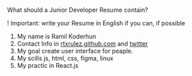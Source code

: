 What should a Junior Developer Resume contain?

! Important: write your Resume in English if you can, if possible

1. My name is Ramil Koderhun
2. Contact Info in [rtxrulez.github.com](http://rtxrulez.github.com) and [twitter](http://twitter.com/koderhun)
3. My goal create user interface for peaple.
4. My scills js, html, css, figma, linux
5. My practic in React.js

